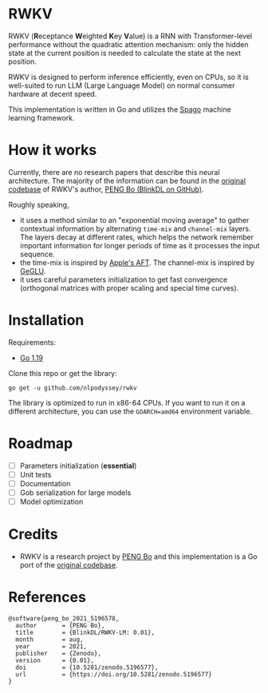 # RWKV

RWKV (**R**eceptance **W**eighted **K**ey **V**alue) is a RNN with Transformer-level performance without the quadratic attention mechanism: only the hidden state at the current position is needed to calculate the state at the next position.

RWKV is designed to perform inference efficiently, even on CPUs, so it is well-suited to run LLM (Large Language Model) on normal consumer hardware at decent speed.

This implementation is written in Go and utilizes the [Spago](https://github.com/nlpodyssey/spago) machine learning framework.

# How it works

Currently, there are no research papers that describe this neural architecture. The majority of the information can be found in the [original codebase](https://github.com/BlinkDL/RWKV-LM) of RWKV's author, [PENG Bo (BlinkDL on GitHub)](https://github.com/BlinkDL).

Roughly speaking, 

- it uses a method similar to an "exponential moving average" to gather contextual information by alternating `time-mix` and `channel-mix` layers. The layers decay at different rates, which helps the network remember important information for longer periods of time as it processes the input sequence.
- the time-mix is inspired by [Apple's AFT](https://arxiv.org/abs/2105.14103). The channel-mix is inspired by [GeGLU](https://arxiv.org/abs/2002.05202).
- it uses careful parameters initialization to get fast convergence (orthogonal matrices with proper scaling and special time curves).
 
# Installation

Requirements:

* [Go 1.19](https://golang.org/dl/)

Clone this repo or get the library:

```console
go get -u github.com/nlpodyssey/rwkv
```

The library is optimized to run in x86-64 CPUs. If you want to run it on a different architecture, you can use the `GOARCH=amd64` environment variable.

# Roadmap

- [ ] Parameters initialization (**essential**)
- [ ] Unit tests
- [ ] Documentation
- [ ] Gob serialization for large models
- [ ] Model optimization

# Credits

- RWKV is a research project by [PENG Bo](https://github.com/BlinkDL) and this implementation is a Go port of the [original codebase](https://github.com/BlinkDL/RWKV-LM/tree/main/RWKV-v4neo).

# References

```
@software{peng_bo_2021_5196578,
  author       = {PENG Bo},
  title        = {BlinkDL/RWKV-LM: 0.01},
  month        = aug,
  year         = 2021,
  publisher    = {Zenodo},
  version      = {0.01},
  doi          = {10.5281/zenodo.5196577},
  url          = {https://doi.org/10.5281/zenodo.5196577}
}
```
